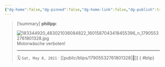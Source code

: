 ```yaml
---
{"dg-home":false,"dg-pinned":false,"dg-home-link":false,"dg-publish":true,"type":"blip","disabled rules":["yaml-title","yaml-title-alias","file-name-heading"],"title":"philipp on instagram @ 2021-05-08","created-date":"2021-05-08T08:27:00","updated-date":"2025-05-02T17:43:08","dg-path":"blips/17905532761801328.md","permalink":"/blips/17905532761801328/","dgPassFrontmatter":true}
---
```


> [!summary] **philipp**:
>
> ![183344920_483021036084822_1601587043418455396_n_17905532761801328.jpg](/img/user/attachments/183344920_483021036084822_1601587043418455396_n_17905532761801328.jpg)
> Motorwäsche verboten!
> - - -
>
> 🗓️ `Sat, May 8, 2021` · [[public/blips/17905532761801328\|🔗]]
{ #blip}

